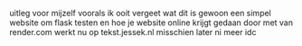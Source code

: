 uitleg voor mijzelf voorals ik ooit vergeet wat dit is
gewoon een simpel website om flask testen en hoe je website online krijgt gedaan door met van render.com  werkt nu op tekst.jessek.nl misschien later ni meer idc
